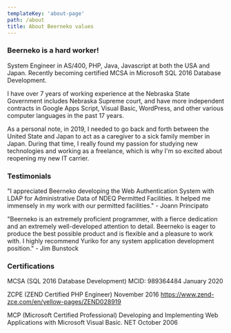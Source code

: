 ```yaml
---
templateKey: 'about-page'
path: /about
title: About Beerneko values
---
```

### Beerneko is a hard worker!
System Engineer in AS/400, PHP, Java, Javascript at both the USA and Japan. Recently becoming certified MCSA in Microsoft SQL 2016 Database Development.

I have over 7 years of working experience at the Nebraska State Government includes Nebraska Supreme court, and have more independent contracts in Google Apps Script, Visual Basic, WordPress, and other various computer languages in the past 17 years.

As a personal note, in 2019, I needed to go back and forth between the United State and Japan to act as a caregiver to a sick family member in Japan. During that time, I really found my passion for studying new technologies and working as a freelance, which is why I'm so excited about reopening my new IT carrier. 

### Testimonials

"I appreciated Beerneko developing the Web Authentication System with LDAP for Administrative Data of NDEQ Permitted Facilities. It helped me immensely in my work with our permitted facilities." - Joann Principato

"Beerneko is an extremely proficient programmer, with a fierce dedication and an extremely well-developed attention to detail. Beerneko is eager to produce the best possible product and is flexible and a pleasure to work with. I highly recommend Yuriko for any system application development position." - Jim Bunstock

### Certifications

MCSA (SQL 2016 Database Development)	MCID: 989364484	January 2020


ZCPE (ZEND Certified PHP Engineer)				November 2016 
https://www.zend-zce.com/en/yellow-pages/ZEND028919


MCP (Microsoft Certified Professional)
Developing and Implementing Web Applications 
with Microsoft Visual Basic. NET
October 2006





<!-- ### Sustainable farming
Sustainable agriculture is farming in sustainable ways based on an understanding of ecosystem services, the study of relationships between organisms and their environment. What grows where and how it is grown are a matter of choice and careful consideration for nature and communities.

### Direct sourcing
Direct trade is a form of sourcing practiced by some coffee roasters. Advocates of direct trade practices promote direct communication and price negotiation between buyer and farmer, along with systems that encourage and incentivize quality.

### Reinvest profits
We want to truly empower the communities that bring amazing coffee to you. That’s why we reinvest 20% of our profits into farms, local businesses and schools everywhere our coffee is grown. You can see the communities grow and learn more about coffee farming on our blog. -->
